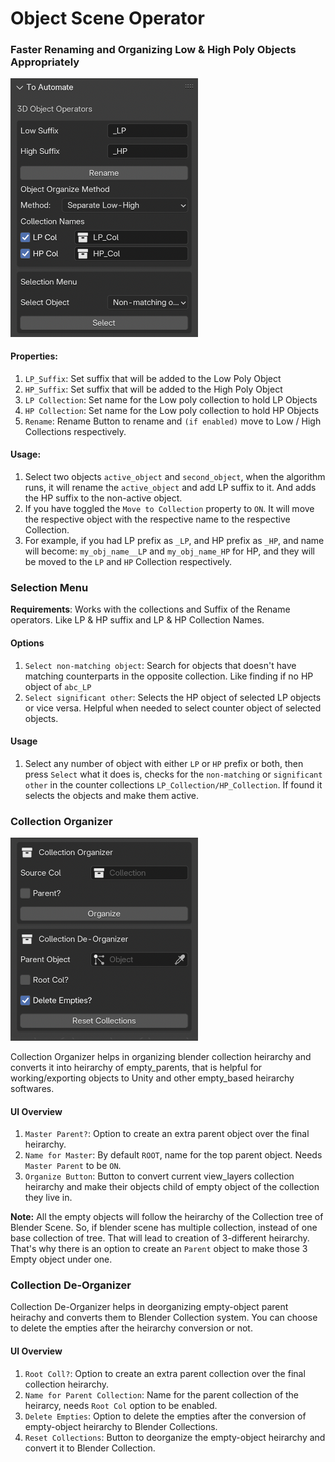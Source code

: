 # Object Scene Operator


### Faster Renaming and Organizing Low & High Poly Objects Appropriately

<!-- ![Renamer UI](assets/images/Ovw_Rename.jpg) -->
<img src="/assets/images/3D_Ops_p1.png" width=300>



#### Properties:
1. `LP_Suffix`: Set suffix that will be added to the Low Poly Object
2. `HP_Suffix`: Set suffix that will be added to the High Poly Object
3. `LP Collection`: Set name for the Low poly collection to hold LP Objects
4. `HP Collection`: Set name for the Low poly collection to hold HP Objects
5. `Rename`: Rename Button to rename and `(if enabled)` move to Low / High Collections respectively.

#### Usage:
1. Select two objects `active_object` and `second_object`, when the algorithm runs, it will rename the `active_object` and add LP suffix to it. And adds the HP suffix to the non-active object.
2. If you have toggled the `Move to Collection` property to `ON`. It will move the respective object with the respective name to the respective Collection.
3. For example, if you had LP prefix as `_LP`, and HP prefix as `_HP`, and name will become: `my_obj_name__LP` and `my_obj_name_HP` for HP, and they will be moved to the `LP` and `HP` Collection respectively.

### Selection Menu
**Requirements**: Works with the collections and Suffix of the Rename operators. Like LP & HP suffix and LP & HP Collection Names.

#### Options

1. `Select non-matching object`: Search for objects that doesn't have matching counterparts in the opposite collection. Like finding if no HP object of `abc_LP`   
2. `Select significant other`: Selects the HP object of selected LP objects or vice versa. Helpful when needed to select counter object of selected objects.

#### Usage
1. Select any number of object with either `LP` or `HP` prefix or both, then press `Select` what it does is, checks for the `non-matching` or `significant other` in the counter collections `LP_Collection/HP_Collection`. If found it selects the objects and make them active.




### Collection Organizer

<img src="/assets/images/3D_Ops_p2.png" width=300>

Collection Organizer helps in organizing blender collection heirarchy and converts it into heirarchy of empty_parents, that is helpful for working/exporting objects to Unity and other empty_based heirarchy softwares.


#### UI Overview
1. `Master Parent?`: Option to create an extra parent object over the final heirarchy.
2. `Name for Master`: By default `ROOT`, name for the top parent object. Needs `Master Parent` to be `ON`.
3. `Organize Button`: Button to convert current view_layers collection heirarchy and make their objects child of empty object of the collection they live in.

**Note:** 
All the empty objects will follow the heirarchy of the Collection tree of Blender Scene. So, if blender scene has multiple collection, instead of one base collection of tree.
That will lead to creation of 3-different heirarchy.
That's why there is an option to create an `Parent` object to make those 3 Empty object under one.


### Collection De-Organizer
Collection De-Organizer helps in deorganizing empty-object parent heirachy and converts them to Blender Collection system. You can choose to delete the empties after the heirarchy conversion or not.

#### UI Overview
1. `Root Coll?`: Option to create an extra parent collection over the final collection heirarchy.
2. `Name for Parent Collection`: Name for the parent collection of the heirarcy, needs `Root Col` option to be enabled.
3. `Delete Empties`: Option to delete the empties after the conversion of empty-object heirarchy to Blender Collections.
4. `Reset Collections`: Button to deorganize the empty-object heirarchy and convert it to Blender Collection.
